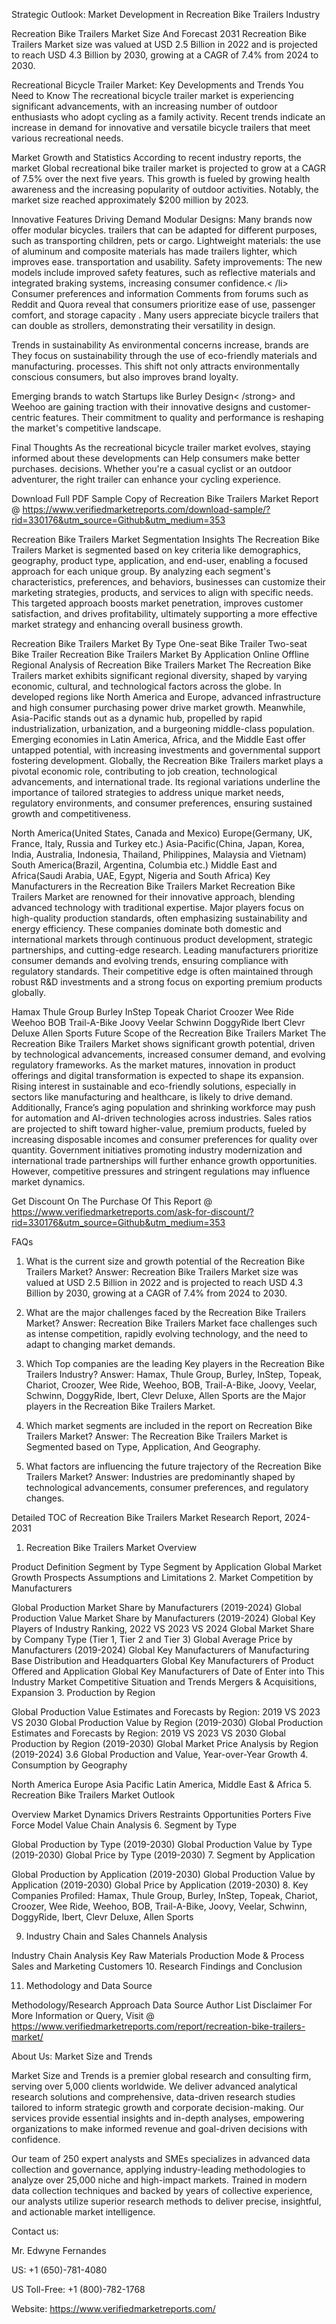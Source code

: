 Strategic Outlook: Market Development in Recreation Bike Trailers Industry


Recreation Bike Trailers Market Size And Forecast 2031
Recreation Bike Trailers Market size was valued at USD 2.5 Billion in 2022 and is projected to reach USD 4.3 Billion by 2030, growing at a CAGR of 7.4% from 2024 to 2030.

Recreational Bicycle Trailer Market: Key Developments and Trends You Need to Know
The recreational bicycle trailer market is experiencing significant advancements, with an increasing number of outdoor enthusiasts who adopt cycling as a family activity. Recent trends indicate an increase in demand for innovative and versatile bicycle trailers that meet various recreational needs.

Market Growth and Statistics
According to recent industry reports, the market Global recreational bike trailer market is projected to grow at a CAGR of 7.5% over the next five years. This growth is fueled by growing health awareness and the increasing popularity of outdoor activities. Notably, the market size reached approximately $200 million by 2023.

Innovative Features Driving Demand
Modular Designs: Many brands now offer modular bicycles. trailers that can be adapted for different purposes, such as transporting children, pets or cargo.
Lightweight materials: the use of aluminum and composite materials has made trailers lighter, which improves ease. transportation and usability.
Safety improvements: The new models include improved safety features, such as reflective materials and integrated braking systems, increasing consumer confidence.< /li>
Consumer preferences and information
Comments from forums such as Reddit and Quora reveal that consumers prioritize ease of use, passenger comfort, and storage capacity . Many users appreciate bicycle trailers that can double as strollers, demonstrating their versatility in design.

Trends in sustainability
As environmental concerns increase, brands are They focus on sustainability through the use of eco-friendly materials and manufacturing. processes. This shift not only attracts environmentally conscious consumers, but also improves brand loyalty.

Emerging brands to watch
Startups like Burley Design< /strong> and Weehoo are gaining traction with their innovative designs and customer-centric features. Their commitment to quality and performance is reshaping the market's competitive landscape.

Final Thoughts
As the recreational bicycle trailer market evolves, staying informed about these developments can Help consumers make better purchases. decisions. Whether you're a casual cyclist or an outdoor adventurer, the right trailer can enhance your cycling experience.

Download Full PDF Sample Copy of Recreation Bike Trailers Market Report @ https://www.verifiedmarketreports.com/download-sample/?rid=330176&utm_source=Github&utm_medium=353

Recreation Bike Trailers Market Segmentation Insights
The Recreation Bike Trailers Market is segmented based on key criteria like demographics, geography, product type, application, and end-user, enabling a focused approach for each unique group. By analyzing each segment's characteristics, preferences, and behaviors, businesses can customize their marketing strategies, products, and services to align with specific needs. This targeted approach boosts market penetration, improves customer satisfaction, and drives profitability, ultimately supporting a more effective market strategy and enhancing overall business growth.

Recreation Bike Trailers Market By Type
One-seat Bike Trailer
Two-seat Bike Trailer
Recreation Bike Trailers Market By Application
Online
Offline
Regional Analysis of Recreation Bike Trailers Market
The Recreation Bike Trailers market exhibits significant regional diversity, shaped by varying economic, cultural, and technological factors across the globe. In developed regions like North America and Europe, advanced infrastructure and high consumer purchasing power drive market growth. Meanwhile, Asia-Pacific stands out as a dynamic hub, propelled by rapid industrialization, urbanization, and a burgeoning middle-class population. Emerging economies in Latin America, Africa, and the Middle East offer untapped potential, with increasing investments and governmental support fostering development. Globally, the Recreation Bike Trailers market plays a pivotal economic role, contributing to job creation, technological advancements, and international trade. Its regional variations underline the importance of tailored strategies to address unique market needs, regulatory environments, and consumer preferences, ensuring sustained growth and competitiveness.

North America(United States, Canada and Mexico)
Europe(Germany, UK, France, Italy, Russia and Turkey etc.)
Asia-Pacific(China, Japan, Korea, India, Australia, Indonesia, Thailand, Philippines, Malaysia and Vietnam)
South America(Brazil, Argentina, Columbia etc.)
Middle East and Africa(Saudi Arabia, UAE, Egypt, Nigeria and South Africa)
Key Manufacturers in the Recreation Bike Trailers Market
Recreation Bike Trailers Market are renowned for their innovative approach, blending advanced technology with traditional expertise. Major players focus on high-quality production standards, often emphasizing sustainability and energy efficiency. These companies dominate both domestic and international markets through continuous product development, strategic partnerships, and cutting-edge research. Leading manufacturers prioritize consumer demands and evolving trends, ensuring compliance with regulatory standards. Their competitive edge is often maintained through robust R&D investments and a strong focus on exporting premium products globally.

Hamax
Thule Group
Burley
InStep
Topeak
Chariot
Croozer
Wee Ride
Weehoo
BOB
Trail-A-Bike
Joovy
Veelar
Schwinn
DoggyRide
Ibert
Clevr Deluxe
Allen Sports
Future Scope of the Recreation Bike Trailers Market
The Recreation Bike Trailers Market shows significant growth potential, driven by technological advancements, increased consumer demand, and evolving regulatory frameworks. As the market matures, innovation in product offerings and digital transformation is expected to shape its expansion. Rising interest in sustainable and eco-friendly solutions, especially in sectors like manufacturing and healthcare, is likely to drive demand. Additionally, France’s aging population and shrinking workforce may push for automation and AI-driven technologies across industries. Sales ratios are projected to shift toward higher-value, premium products, fueled by increasing disposable incomes and consumer preferences for quality over quantity. Government initiatives promoting industry modernization and international trade partnerships will further enhance growth opportunities. However, competitive pressures and stringent regulations may influence market dynamics.

Get Discount On The Purchase Of This Report @ https://www.verifiedmarketreports.com/ask-for-discount/?rid=330176&utm_source=Github&utm_medium=353

FAQs
1. What is the current size and growth potential of the Recreation Bike Trailers Market?
Answer: Recreation Bike Trailers Market size was valued at USD 2.5 Billion in 2022 and is projected to reach USD 4.3 Billion by 2030, growing at a CAGR of 7.4% from 2024 to 2030.

2. What are the major challenges faced by the Recreation Bike Trailers Market?
Answer: Recreation Bike Trailers Market face challenges such as intense competition, rapidly evolving technology, and the need to adapt to changing market demands.

3. Which Top companies are the leading Key players in the Recreation Bike Trailers Industry?
Answer: Hamax, Thule Group, Burley, InStep, Topeak, Chariot, Croozer, Wee Ride, Weehoo, BOB, Trail-A-Bike, Joovy, Veelar, Schwinn, DoggyRide, Ibert, Clevr Deluxe, Allen Sports are the Major players in the Recreation Bike Trailers Market.

4. Which market segments are included in the report on Recreation Bike Trailers Market?
Answer: The Recreation Bike Trailers Market is Segmented based on Type, Application, And Geography.

5. What factors are influencing the future trajectory of the Recreation Bike Trailers Market?
Answer: Industries are predominantly shaped by technological advancements, consumer preferences, and regulatory changes.

Detailed TOC of Recreation Bike Trailers Market Research Report, 2024-2031
1. Recreation Bike Trailers Market Overview

Product Definition
Segment by Type
Segment by Application
Global Market Growth Prospects
Assumptions and Limitations
2. Market Competition by Manufacturers

Global Production Market Share by Manufacturers (2019-2024)
Global Production Value Market Share by Manufacturers (2019-2024)
Global Key Players of Industry Ranking, 2022 VS 2023 VS 2024
Global Market Share by Company Type (Tier 1, Tier 2 and Tier 3)
Global Average Price by Manufacturers (2019-2024)
Global Key Manufacturers of Manufacturing Base Distribution and Headquarters
Global Key Manufacturers of Product Offered and Application
Global Key Manufacturers of Date of Enter into This Industry
Market Competitive Situation and Trends
Mergers & Acquisitions, Expansion
3. Production by Region

Global Production Value Estimates and Forecasts by Region: 2019 VS 2023 VS 2030
Global Production Value by Region (2019-2030)
Global Production Estimates and Forecasts by Region: 2019 VS 2023 VS 2030
Global Production by Region (2019-2030)
Global Market Price Analysis by Region (2019-2024) 3.6 Global Production and Value, Year-over-Year Growth
4. Consumption by Geography

North America
Europe
Asia Pacific
Latin America, Middle East & Africa
5. Recreation Bike Trailers Market Outlook

Overview
Market Dynamics
Drivers
Restraints
Opportunities
Porters Five Force Model
Value Chain Analysis 
6. Segment by Type

Global Production by Type (2019-2030)
Global Production Value by Type (2019-2030)
Global Price by Type (2019-2030)
7. Segment by Application

Global Production by Application (2019-2030)
Global Production Value by Application (2019-2030)
Global Price by Application (2019-2030)
8. Key Companies Profiled: Hamax, Thule Group, Burley, InStep, Topeak, Chariot, Croozer, Wee Ride, Weehoo, BOB, Trail-A-Bike, Joovy, Veelar, Schwinn, DoggyRide, Ibert, Clevr Deluxe, Allen Sports

9. Industry Chain and Sales Channels Analysis

Industry Chain Analysis
Key Raw Materials
Production Mode & Process
Sales and Marketing
Customers
10. Research Findings and Conclusion

11. Methodology and Data Source

Methodology/Research Approach
Data Source
Author List
Disclaimer
For More Information or Query, Visit @ https://www.verifiedmarketreports.com/report/recreation-bike-trailers-market/

About Us: Market Size and Trends

Market Size and Trends is a premier global research and consulting firm, serving over 5,000 clients worldwide. We deliver advanced analytical research solutions and comprehensive, data-driven research studies tailored to inform strategic growth and corporate decision-making. Our services provide essential insights and in-depth analyses, empowering organizations to make informed revenue and goal-driven decisions with confidence.

Our team of 250 expert analysts and SMEs specializes in advanced data collection and governance, applying industry-leading methodologies to analyze over 25,000 niche and high-impact markets. Trained in modern data collection techniques and backed by years of collective experience, our analysts utilize superior research methods to deliver precise, insightful, and actionable market intelligence.

Contact us:

Mr. Edwyne Fernandes

US: +1 (650)-781-4080

US Toll-Free: +1 (800)-782-1768

Website: https://www.verifiedmarketreports.com/
